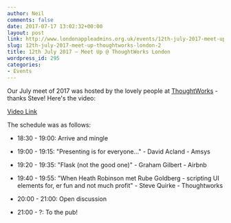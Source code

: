 ```yaml
---
author: Neil
comments: false
date: 2017-07-17 13:02:32+00:00
layout: post
link: http://www.londonappleadmins.org.uk/events/12th-july-2017-meet-up-thoughtworks-london-2/
slug: 12th-july-2017-meet-up-thoughtworks-london-2
title: 12th July 2017 – Meet Up @ ThoughtWorks London
wordpress_id: 295
categories:
- Events
---
```


Our July meet of 2017 was hosted by the lovely people at [ThoughtWorks](https://thoughtworks.com) - thanks Steve! Here's the video:

[Video Link](https://www.youtube.com/watch?v=e327LfbKxdg)

The schedule was as follows:



 	
  * 18:30 - 19:00: Arrive and mingle

 	
  * 19:00 - 19:15: "Presenting is for everyone..." - David Acland - Amsys

 	
  * 19:20 - 19:35: "Flask (not the good one)" - Graham Gilbert - Airbnb

 	
  * 19:40 - 19:55: "When Heath Robinson met Rube Goldberg - scripting UI elements for, er fun and not much profit" - Steve Quirke - Thoughtworks

 	
  * 20:00 - 21:00: Open discussion

 	
  * 21:00 - ?: To the pub!





